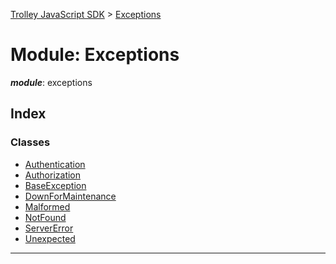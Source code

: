 [Trolley JavaScript SDK](../README.md) > [Exceptions](../modules/exceptions.md)

# Module: Exceptions

*__module__*: exceptions

## Index

### Classes

* [Authentication](../classes/exceptions.authentication.md)
* [Authorization](../classes/exceptions.authorization.md)
* [BaseException](../classes/exceptions.baseexception.md)
* [DownForMaintenance](../classes/exceptions.downformaintenance.md)
* [Malformed](../classes/exceptions.malformed.md)
* [NotFound](../classes/exceptions.notfound.md)
* [ServerError](../classes/exceptions.servererror.md)
* [Unexpected](../classes/exceptions.unexpected.md)

---


